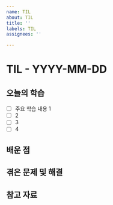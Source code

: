 ```yaml
---
name: TIL
about: TIL
title: ''
labels: TIL
assignees: ''

---
```


# TIL - YYYY-MM-DD

## 오늘의 학습
- [ ] 주요 학습 내용 1
- [ ] 2
- [ ] 3
- [ ] 4 

## 배운 점

## 겪은 문제 및 해결

## 참고 자료
